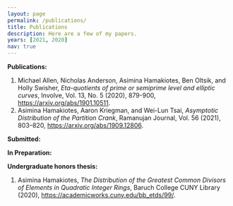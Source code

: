 ```yaml
---
layout: page
permalink: /publications/
title: Publications
description: Here are a few of my papers.
years: [2021, 2020]
nav: true
---
```

<!-- _pages/publications.md -->

**Publications:**
1. Michael Allen, Nicholas Anderson, Asimina Hamakiotes, Ben Oltsik, and Holly Swisher, *Eta-quotients of prime or semiprime level and elliptic curves*, Involve, Vol. 13, No. 5 (2020), 879-900, https://arxiv.org/abs/1901.10511.
2. Asimina Hamakiotes, Aaron Kriegman, and Wei-Lun Tsai, *Asymptotic Distribution of the Partition Crank*, Ramanujan Journal, Vol. 56 (2021), 803–820, https://arxiv.org/abs/1909.12806.

**Submitted:**

**In Preparation:**

**Undergraduate honors thesis:**
1. Asimina Hamakiotes, *The Distribution of the Greatest Common Divisors of Elements in Quadratic Integer Rings*, Baruch College CUNY Library (2020), https://academicworks.cuny.edu/bb_etds/99/.

<!--
<div class="publications">

{%- for y in page.years %}
  <h2 class="year">{{y}}</h2>
  {% bibliography -f papers -q @*[year={{y}}]* %}
{% endfor %}

</div>
-->
